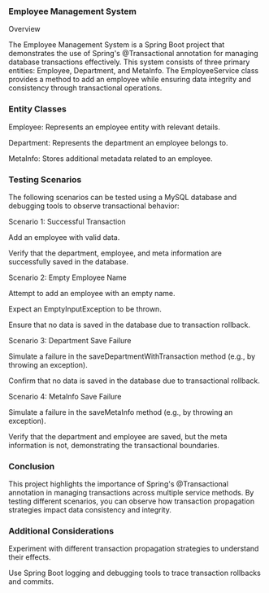 ### Employee Management System

Overview

The Employee Management System is a Spring Boot project that demonstrates the use of Spring's @Transactional annotation for managing database transactions effectively. This system consists of three primary entities: Employee, Department, and MetaInfo. The EmployeeService class provides a method to add an employee while ensuring data integrity and consistency through transactional operations.

### Entity Classes

Employee: Represents an employee entity with relevant details.

Department: Represents the department an employee belongs to.

MetaInfo: Stores additional metadata related to an employee.

### Testing Scenarios

The following scenarios can be tested using a MySQL database and debugging tools to observe transactional behavior:

Scenario 1: Successful Transaction

Add an employee with valid data.

Verify that the department, employee, and meta information are successfully saved in the database.

Scenario 2: Empty Employee Name

Attempt to add an employee with an empty name.

Expect an EmptyInputException to be thrown.

Ensure that no data is saved in the database due to transaction rollback.

Scenario 3: Department Save Failure

Simulate a failure in the saveDepartmentWithTransaction method (e.g., by throwing an exception).

Confirm that no data is saved in the database due to transactional rollback.

Scenario 4: MetaInfo Save Failure

Simulate a failure in the saveMetaInfo method (e.g., by throwing an exception).

Verify that the department and employee are saved, but the meta information is not, demonstrating the transactional boundaries.

### Conclusion

This project highlights the importance of Spring's @Transactional annotation in managing transactions across multiple service methods. By testing different scenarios, you can observe how transaction propagation strategies impact data consistency and integrity.

### Additional Considerations

Experiment with different transaction propagation strategies to understand their effects.

Use Spring Boot logging and debugging tools to trace transaction rollbacks and commits.

